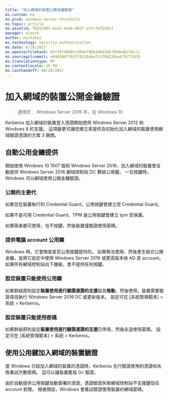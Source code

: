 ```yaml
---
title: "加入網域的裝置公開金鑰驗證"
ms.custom: na
ms.prod: windows-server-threshold
ms.topic: article
ms.assetid: 7bd17803-6e42-4a3b-803f-e47c74725813
manager: alanth
author: michikos
ms.technology: security-authentication
ms.date: 8/18/2017
ms.openlocfilehash: 65f39f4900fcd99ef90b160d3db7099edb73bc1c
ms.sourcegitcommit: e94838df702ff0135ebe7c179b228aa67b772d35
ms.translationtype: MT
ms.contentlocale: zh-TW
ms.lasthandoff: 08/28/2017
---
```

# <a name="domain-joined-device-public-key-authentication"></a>加入網域的裝置公開金鑰驗證

>適用於︰ Windows Server 2016 年，在 Windows 10

Kerberos 加入網域的裝置登入憑證開始使用 Windows Server 2012 和 Windows 8 的支援。 這項變更可讓您建立來提供及初始化加入網域的裝置使用網域驗證憑證的方案 3 廠商。 

## <a name="automatic-public-key-provisioning"></a>自動公用金鑰提供

開始使用 Windows 10 1507 版和 Windows Server 2016、加入網域的裝置會自動提供 Windows Server 2016 網域控制站 DC 繫結公用鍵。 一旦按鍵時，Windows 可以網域使用公開金鑰驗證。

### <a name="public-key-generation"></a>公開的主要代
如果您在裝置執行的 Credential Guard，公用按鍵會建立受 Credential Guard。 

如果不是可用 Credential Guard，TPM 是公用按鍵會建立 tpm 受保護。 

如果兩者都可使用，也不按鍵，然後裝置僅驗證使用密碼。

### <a name="provisioning-computer-account-public-key"></a>提供電腦 account 公用鍵
Windows 時，它會檢查是否公用按鍵提供的。 如果無法使用，然後產生結合公開金鑰，並將它設定中使用 Windows Server 2016 或更高版本俠 AD 其 account。 如果所有網域控制站向下層級，會不提供任何按鍵。

### <a name="configuring-device-to-only-use-public-key"></a>設定裝置只能使用公用鍵
如果群組原則設定**裝置使用進行驗證憑證的支援**設為**推動**，然後使用，裝置需要驗證尋找執行 Windows Server 2016 DC 或更新版本。 設定可在 [系統管理範本] > 系統 > Kerberos。

### <a name="configuring-device-to-only-use-password"></a>設定裝置只能使用密碼
如果群組原則設定**裝置使用進行驗證憑證的支援**已停用，然後永遠使用密碼。 設定可在 [系統管理範本] > 系統 > Kerberos。

## <a name="domain-joined-device-authentication-using-public-key"></a>使用公用鍵加入網域的裝置驗證
當 Windows 已經加入網域的裝置的憑證時，Kerberos 先行驗證使用的憑證和失敗重試次數密碼。 這可以讓裝置舊版 Dc 驗證。

由於自動提供公用按鍵自動簽署的憑證，憑證驗證失敗網域控制站不支援鍵信任 account 對應。 根據預設，Windows 會重試驗證使用裝置的網域密碼。


